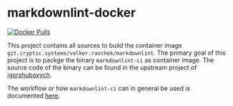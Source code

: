 # markdownlint-docker

[![Docker Pulls](https://img.shields.io/docker/pulls/volkerraschek/markdownlint)](https://hub.docker.com/r/volkerraschek/markdownlint)

This project contains all sources to build the container image `git.cryptic.systems/volker.raschek/markdownlint`. The
primary goal of this project is to packge the binary `markdownlint-ci` as container image. The source code of the binary
can be found in the upstream project of [igorshubovych](https://github.com/igorshubovych/markdownlint-cli).

The workflow or how `markdownlint-ci` can in general be used is documented
[here](https://github.com/igorshubovych/markdownlint-cli#usage).
